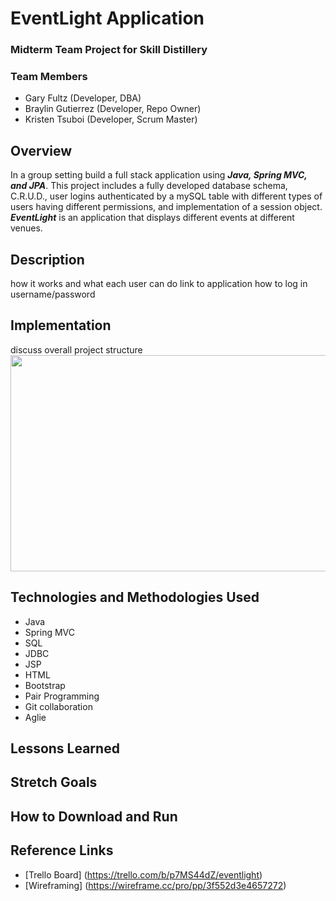 # EventLight Application

### Midterm Team Project for Skill Distillery

### Team Members
- Gary Fultz (Developer, DBA)
- Braylin Gutierrez (Developer, Repo Owner)
- Kristen Tsuboi (Developer, Scrum Master)

## Overview
In a group setting build a full stack application using **_Java, Spring MVC, and JPA_**. This project includes a fully developed database schema, C.R.U.D., user logins authenticated by a mySQL table with different types of users having different permissions, and implementation of a session object.
<br>
**_EventLight_** is an application that displays different events at different venues. 

## Description
how it works and what each user can do
link to application
how to log in
username/password

## Implementation
discuss overall project structure
<img src="https://github.com/mannygutierrez12/MidtermProject/blob/main/DB/EventLightDBImage.png?raw=true" height="346" width='800'>

## Technologies and Methodologies Used
- Java
- Spring MVC
- SQL
- JDBC
- JSP
- HTML
- Bootstrap
- Pair Programming
- Git collaboration
- Aglie

## Lessons Learned

## Stretch Goals

## How to Download and Run 

## Reference Links
- [Trello Board] (https://trello.com/b/p7MS44dZ/eventlight)
- [Wireframing] (https://wireframe.cc/pro/pp/3f552d3e4657272)

